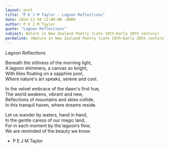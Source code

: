 ```yaml
---
layout: post
title: "P E J M Taylor - Lagoon Reflections"
date: 2024-12-30 12:00:00 -0000
author: P E J M Taylor
quote: "Lagoon Reflections"
subject: Nature in New Zealand Poetry (Late 19th–Early 20th century)
permalink: /Nature in New Zealand Poetry (Late 19th–Early 20th century)/P E J M Taylor/P E J M Taylor - Lagoon Reflections
---
```


Lagoon Reflections

Beneath the stillness of the morning light,  
A lagoon shimmers, a canvas so bright,  
With lilies floating on a sapphire pool,  
Where nature's art speaks, serene and cool.

In the velvet embrace of the dawn's first hue,  
The world awakens, vibrant and new,  
Reflections of mountains and skies collide,  
In this tranquil haven, where dreams reside.

Let us wander by waters, hand in hand,  
In the gentle caress of our magic land,  
For in each moment by the lagoon’s flow,  
We are reminded of the beauty we know.

- P E J M Taylor
